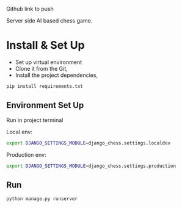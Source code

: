 


Github link to push  


Server side AI based chess game.


# Install & Set Up
- Set up virtual environment
- Clone it from the Git, 
- Install the project dependencies,
 
```bash
pip install requirements.txt 
``` 

## Environment Set Up
Run in project terminal

Local env:
```bash
export DJANGO_SETTINGS_MODULE=django_chess.settings.localdev
```

Production env:
```bash
export DJANGO_SETTINGS_MODULE=django_chess.settings.production
```

## Run 
```bash
python manage.py runserver
```
 

 

